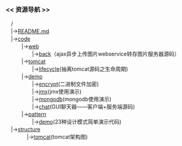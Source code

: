 ### << 资源导航 >>  

　/  
　|->[README.md](https://github.com/smallbug-vip/repo/blob/master/README.md)  
　|->[code](https://github.com/smallbug-vip/repo/tree/master/code)  
　　　|->[web](https://github.com/smallbug-vip/repo/tree/master/code/web)  
　　　　　|->[back](https://github.com/smallbug-vip/repo/tree/master/code/web/back)（ajax异步上传图片webservice转存图片服务器源码）  
　　　|->[tomcat](https://github.com/smallbug-vip/repo/tree/master/code/tomcat)  
　　　　　|->[lifecycle](https://github.com/smallbug-vip/repo/tree/master/code/tomcat/lifecycle)(抽离tomcat源码之生命周期)  
　　　|->[demo](https://github.com/smallbug-vip/repo/tree/master/code/demo)  
　　　　　|->[encrypt](https://github.com/smallbug-vip/repo/tree/master/code/demo/encrypt)(二进制文件加密)  
　　　　　|->[jmx](https://github.com/smallbug-vip/repo/tree/master/code/demo/jmx)(jmx使用演示)  
　　　　　|->[mongodb](https://github.com/smallbug-vip/repo/tree/master/code/demo/mongodb)(mongodb使用演示)  
　　　　　|->[chat](https://github.com/smallbug-vip/repo/tree/master/code/demo/chat)(GUI聊天器——客户端+服务端源码)  
　　　|->[pattern](https://github.com/smallbug-vip/repo/tree/master/code/pattern)  
　　　　　|->[demo](https://github.com/smallbug-vip/repo/tree/master/code/pattern/demo)(23种设计模式简单演示代码)  
　|->[structure](https://github.com/smallbug-vip/repo/tree/master/structure)  
　　　　|->[tomcat](https://github.com/smallbug-vip/repo/tree/master/structure/tomcat)(tomcat架构图)  
